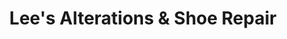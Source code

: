 ---
title: "Lee's Alterations & Shoe Repair"
url: /yorktown/lees-alterations-und-shoe-repair/
shop: Schuhe
---